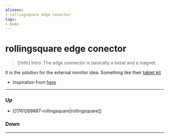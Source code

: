 ```yaml
---
aliases:
- rollingsquare edge conector
tags:
- make
---
```

# rollingsquare edge conector
> [!info] Intro: 
> The edge connector is basically a bezel and a magnet. 

It is the solution for the external monitor idea. Something like their [tablet kit](https://rollingsquare.com/products/edge®-pro-tablet-kit)
- Inspiration from [here](https://9to5mac.com/2023/05/26/how-to-overhaul-your-iphone-ipad-and-mac-setup-using-this-clever-magnetic-ecosystem/)



***
### Up
- [[1761269887-rollingsquare|rollingsquare]]
### Down
***